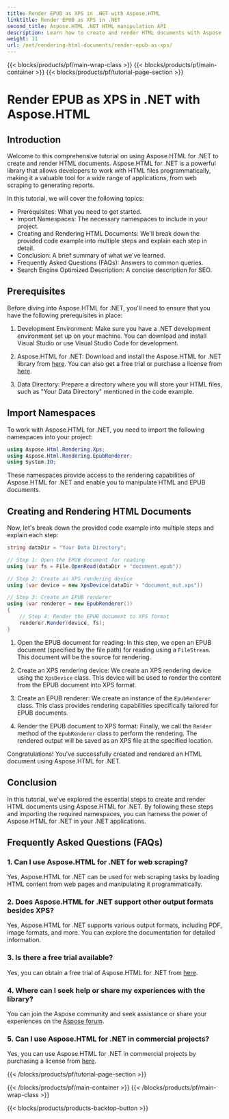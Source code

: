 ```yaml
---
title: Render EPUB as XPS in .NET with Aspose.HTML
linktitle: Render EPUB as XPS in .NET
second_title: Aspose.HTML .NET HTML manipulation API
description: Learn how to create and render HTML documents with Aspose.HTML for .NET in this comprehensive tutorial. Dive into the world of HTML manipulation, web scraping, and more. 
weight: 11
url: /net/rendering-html-documents/render-epub-as-xps/
---
```


{{< blocks/products/pf/main-wrap-class >}}
{{< blocks/products/pf/main-container >}}
{{< blocks/products/pf/tutorial-page-section >}}

# Render EPUB as XPS in .NET with Aspose.HTML


## Introduction

Welcome to this comprehensive tutorial on using Aspose.HTML for .NET to create and render HTML documents. Aspose.HTML for .NET is a powerful library that allows developers to work with HTML files programmatically, making it a valuable tool for a wide range of applications, from web scraping to generating reports.

In this tutorial, we will cover the following topics:
- Prerequisites: What you need to get started.
- Import Namespaces: The necessary namespaces to include in your project.
- Creating and Rendering HTML Documents: We'll break down the provided code example into multiple steps and explain each step in detail.
- Conclusion: A brief summary of what we've learned.
- Frequently Asked Questions (FAQs): Answers to common queries.
- Search Engine Optimized Description: A concise description for SEO.

## Prerequisites

Before diving into Aspose.HTML for .NET, you'll need to ensure that you have the following prerequisites in place:

1. Development Environment: Make sure you have a .NET development environment set up on your machine. You can download and install Visual Studio or use Visual Studio Code for development.

2. Aspose.HTML for .NET: Download and install the Aspose.HTML for .NET library from [here](https://releases.aspose.com/html/net/). You can also get a free trial or purchase a license from [here](https://purchase.aspose.com/buy).

3. Data Directory: Prepare a directory where you will store your HTML files, such as "Your Data Directory" mentioned in the code example.

## Import Namespaces

To work with Aspose.HTML for .NET, you need to import the following namespaces into your project:

```csharp
using Aspose.Html.Rendering.Xps;
using Aspose.Html.Rendering.EpubRenderer;
using System.IO;
```

These namespaces provide access to the rendering capabilities of Aspose.HTML for .NET and enable you to manipulate HTML and EPUB documents.

## Creating and Rendering HTML Documents

Now, let's break down the provided code example into multiple steps and explain each step:

```csharp
string dataDir = "Your Data Directory";

// Step 1: Open the EPUB document for reading
using (var fs = File.OpenRead(dataDir + "document.epub"))

// Step 2: Create an XPS rendering device
using (var device = new XpsDevice(dataDir + "document_out.xps"))

// Step 3: Create an EPUB renderer
using (var renderer = new EpubRenderer())
{
    // Step 4: Render the EPUB document to XPS format
    renderer.Render(device, fs);
}
```

1. Open the EPUB document for reading: In this step, we open an EPUB document (specified by the file path) for reading using a `FileStream`. This document will be the source for rendering.

2. Create an XPS rendering device: We create an XPS rendering device using the `XpsDevice` class. This device will be used to render the content from the EPUB document into XPS format.

3. Create an EPUB renderer: We create an instance of the `EpubRenderer` class. This class provides rendering capabilities specifically tailored for EPUB documents.

4. Render the EPUB document to XPS format: Finally, we call the `Render` method of the `EpubRenderer` class to perform the rendering. The rendered output will be saved as an XPS file at the specified location.

Congratulations! You've successfully created and rendered an HTML document using Aspose.HTML for .NET.

## Conclusion

In this tutorial, we've explored the essential steps to create and render HTML documents using Aspose.HTML for .NET. By following these steps and importing the required namespaces, you can harness the power of Aspose.HTML for .NET in your .NET applications.

## Frequently Asked Questions (FAQs)

### 1. Can I use Aspose.HTML for .NET for web scraping?

Yes, Aspose.HTML for .NET can be used for web scraping tasks by loading HTML content from web pages and manipulating it programmatically.

### 2. Does Aspose.HTML for .NET support other output formats besides XPS?

Yes, Aspose.HTML for .NET supports various output formats, including PDF, image formats, and more. You can explore the documentation for detailed information.

### 3. Is there a free trial available?

Yes, you can obtain a free trial of Aspose.HTML for .NET from [here](https://releases.aspose.com/).

### 4. Where can I seek help or share my experiences with the library?

You can join the Aspose community and seek assistance or share your experiences on the [Aspose forum](https://forum.aspose.com/).

### 5. Can I use Aspose.HTML for .NET in commercial projects?

Yes, you can use Aspose.HTML for .NET in commercial projects by purchasing a license from [here](https://purchase.aspose.com/buy).



{{< /blocks/products/pf/tutorial-page-section >}}

{{< /blocks/products/pf/main-container >}}
{{< /blocks/products/pf/main-wrap-class >}}

{{< blocks/products/products-backtop-button >}}
